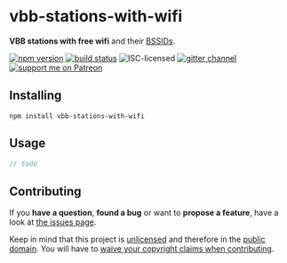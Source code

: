 # vbb-stations-with-wifi

**VBB stations with free wifi** and their [BSSIDs](https://en.wikipedia.org/wiki/Service_set_(802.11_network)#Basic_service_sets_(BSSs)).

[![npm version](https://img.shields.io/npm/v/vbb-stations-with-wifi.svg)](https://www.npmjs.com/package/vbb-stations-with-wifi)
[![build status](https://img.shields.io/travis/derhuerst/vbb-stations-with-wifi.svg)](https://travis-ci.org/derhuerst/vbb-stations-with-wifi)
![ISC-licensed](https://img.shields.io/github/license/derhuerst/vbb-stations-with-wifi.svg)
[![gitter channel](https://badges.gitter.im/derhuerst/vbb-rest.svg)](https://gitter.im/derhuerst/vbb-rest)
[![support me on Patreon](https://img.shields.io/badge/support%20me-on%20patreon-fa7664.svg)](https://patreon.com/derhuerst)


## Installing

```shell
npm install vbb-stations-with-wifi
```


## Usage

```js
// todo
```

## Contributing

If you **have a question**, **found a bug** or want to **propose a feature**, have a look at [the issues page](https://github.com/derhuerst/location/issues).

Keep in mind that this project is [unlicensed](https://unlicense.org) and therefore in the [public domain](https://en.wikipedia.org/wiki/Public_domain). You will have to [waive your copyright claims when contributing](https://unlicense.org/#unlicensing-contributions).
